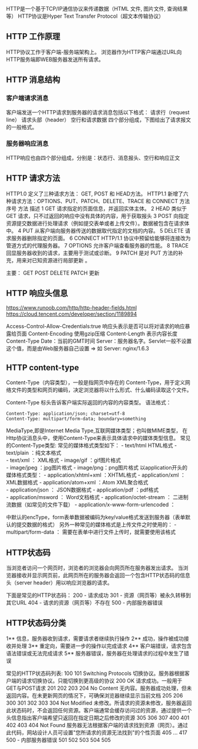 HTTP是一个基于TCP/IP通信协议来传递数据（HTML 文件, 图片文件, 查询结果等）
HTTP协议是Hyper Text Transfer Protocol（超文本传输协议）

## HTTP 工作原理
HTTP协议工作于客户端-服务端架构上。
浏览器作为HTTP客户端通过URL向HTTP服务端即WEB服务器发送所有请求。

## HTTP 消息结构
### 客户端请求消息
客户端发送一个HTTP请求到服务器的请求消息包括以下格式：
请求行（request line）
请求头部（header）
空行和请求数据
四个部分组成，下图给出了请求报文的一般格式。

### 服务器响应消息
HTTP响应也由四个部分组成，分别是：状态行、消息报头、空行和响应正文

## HTTP 请求方法
HTTP1.0 定义了三种请求方法： GET, POST 和 HEAD方法。
HTTP1.1 新增了六种请求方法：OPTIONS、PUT、PATCH、DELETE、TRACE 和 CONNECT 方法
序号    方法	     描述
1	    GET	        请求指定的页面信息，并返回实体主体。
2	    HEAD	    类似于 GET 请求，只不过返回的响应中没有具体的内容，用于获取报头
3	    POST	    向指定资源提交数据进行处理请求（例如提交表单或者上传文件）。数据被包含在请求体中。
4	    PUT	        从客户端向服务器传送的数据取代指定的文档的内容。
5	    DELETE	    请求服务器删除指定的页面。
6	    CONNECT	    HTTP/1.1 协议中预留给能够将连接改为管道方式的代理服务器。
7	    OPTIONS	    允许客户端查看服务器的性能。
8	    TRACE	    回显服务器收到的请求，主要用于测试或诊断。
9	    PATCH	    是对 PUT 方法的补充，用来对已知资源进行局部更新 。

主要：
GET
POST
DELETE
PATCH 更新

## HTTP 响应头信息
https://www.runoob.com/http/http-header-fields.html
https://cloud.tencent.com/developer/section/1189894

Access-Control-Allow-Credentials:true 响应头表示是否可以将对请求的响应暴露给页面
Content-Encoding    使用gzip压缩
Content-Length      表示内容长度
Content-Type
Date：当前的GMT时间
Server：服务器名字。Servlet一般不设置这个值，而是由Web服务器自己设置 => 如 Server: nginx/1.6.3

## HTTP content-type
Content-Type（内容类型），一般是指网页中存在的 Content-Type，用于定义网络文件的类型和网页的编码，决定浏览器将以什么形式、什么编码读取这个文件。

Content-Type 标头告诉客户端实际返回的内容的内容类型。
语法格式：
```
Content-Type: application/json; charset=utf-8
Content-Type: multipart/form-data; boundary=something
```



MediaType,即是Internet Media Type,互联网媒体类型；也叫做MIME类型， 在Http协议消息头中，使用Content-Type来表示具体请求中的媒体类型信息。
常见的Content-Type类型:
常见的媒体格式类型如下：
    - text/html  HTML格式
    - text/plain ：纯文本格式      
    - text/xml ：  XML格式
    - image/gif ：gif图片格式    
    - image/jpeg ：jpg图片格式 
    - image/png：png图片格式
以application开头的媒体格式类型：
    - application/xhtml+xml ：XHTML格式
    - application/xml     ： XML数据格式
    - application/atom+xml  ：Atom XML聚合格式    
    - application/json    ： JSON数据格式
    - application/pdf       ：pdf格式  
    - application/msword  ： Word文档格式
    - application/octet-stream ： 二进制流数据（如常见的文件下载）
    - application/x-www-form-urlencoded ： <form encType=””>中默认的encType，form表单数据被编码为key/value格式发送到服务器（表单默认的提交数据的格式）
另外一种常见的媒体格式是上传文件之时使用的：
    - multipart/form-data ： 需要在表单中进行文件上传时，就需要使用该格式

## HTTP状态码
当浏览者访问一个网页时，浏览者的浏览器会向网页所在服务器发出请求。
当浏览器接收并显示网页前，此网页所在的服务器会返回一个包含HTTP状态码的信息头（server header）用以响应浏览器的请求。

下面是常见的HTTP状态码：
200 - 请求成功
301 - 资源（网页等）被永久转移到其它URL
404 - 请求的资源（网页等）不存在
500 - 内部服务器错误

## HTTP状态码分类
1**	    信息，服务器收到请求，需要请求者继续执行操作
2**	    成功，操作被成功接收并处理
3**	    重定向，需要进一步的操作以完成请求
4**	    客户端错误，请求包含语法错误或无法完成请求
5**	    服务器错误，服务器在处理请求的过程中发生了错误

常见的HTTP状态码列表:
100
101	Switching Protocols	切换协议。服务器根据客户端的请求切换协议。只能切换到更高级的协议
200	OK	请求成功。一般用于GET与POST请求
201
202
203
204	No Content	无内容。服务器成功处理，但未返回内容。在未更新网页的情况下，可确保浏览器继续显示当前文档
205
206
300
301
302
303
304	Not Modified 未修改。所请求的资源未修改，服务器返回此状态码时，不会返回任何资源。客户端通常会缓存访问过的资源，通过提供一个头信息指出客户端希望只返回在指定日期之后修改的资源
305
306
307
400
401
402
403
404	Not Found	服务器无法根据客户端的请求找到资源（网页）。通过此代码，网站设计人员可设置"您所请求的资源无法找到"的个性页面
405
...
417
500 - 内部服务器错误
501
502
503
504
505